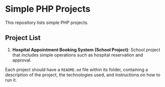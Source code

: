 # Simple PHP Projects

This repository lists simple PHP projects.

## Project List

1. **Hospital Appointment Booking System (School Project)**: School project that includes simple operations such as hospital reservation and approval.

Each project should have a `README.md` file within its folder, containing a description of the project, the technologies used, and instructions on how to run it.
